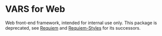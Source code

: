 # VARS for Web

Web front-end framework, intended for internal use only. This package is deprecated, see [Requiem](https://github.com/andrewscwei/requiem) and [Requiem-Styles](https://github.com/andrewscwei/requiem-styles) for its successors.
